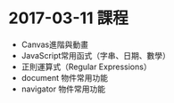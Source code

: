 # 2017-03-11 課程
- Canvas進階與動畫
- JavaScript常用函式（字串、日期、數學）
- 正則運算式（Regular Expressions）
- document 物件常用功能
- navigator 物件常用功能
